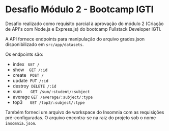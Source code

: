 # Desafio Módulo 2 - Bootcamp IGTI

Desafio realizado como requisito parcial à aprovação do módulo 2 (Criação de API's com Node.js e Express.js) do bootcamp Fullstack Developer IGTI.

A API fornece endpoints para manipulação do arquivo grades.json disponibilizado em <code>src/app/datasets</code>.

Os endpoints são:

- index&nbsp;&nbsp;&nbsp;<code>GET /</code>
- show &nbsp;&nbsp;&nbsp;<code>GET /:id</code>
- create &nbsp;&nbsp;<code>POST /</code>
- update &nbsp;<code>PUT /:id</code>
- destroy &nbsp;<code>DELETE /:id</code>
- sum &nbsp;&nbsp;&nbsp;&nbsp;&nbsp;&nbsp;<code>GET /sum/:student/:subject</code>
- average&nbsp;<code>GET /average/:subject/:type</code>
- top3&nbsp;&nbsp;&nbsp;&nbsp;&nbsp;&nbsp;<code>GET /top3/:subject/:type</code>

Também forneci um arquivo de workspace do Insomnia com as requisições pré-configuradas. O arquivo encontra-se na raiz do projeto sob o nome <code>insomnia.json</code>.